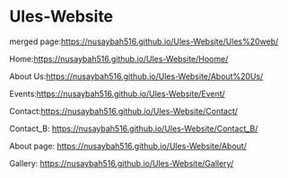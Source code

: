 # Ules-Website
merged page:https://nusaybah516.github.io/Ules-Website/Ules%20web/













Home:https://nusaybah516.github.io/Ules-Website/Hoome/














About Us:https://nusaybah516.github.io/Ules-Website/About%20Us/
















Events:https://nusaybah516.github.io/Ules-Website/Event/
















Contact:https://nusaybah516.github.io/Ules-Website/Contact/











Contact_B: https://nusaybah516.github.io/Ules-Website/Contact_B/











About page: https://nusaybah516.github.io/Ules-Website/About/









Gallery: https://nusaybah516.github.io/Ules-Website/Gallery/













